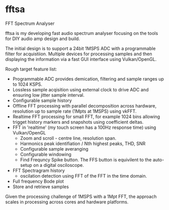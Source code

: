 # fftsa
FFT Spectrum Analyser

fftsa is my developing fast audio spectrum analyser focusing on the tools for DIY audio amp design and build.

The initial design is to support a 24bit 1MSPS ADC with a programmable filter for acquistiion. Multiple devices for processing samples and then displaying the information via a fast GUI interface using Vulkan/OpenGL. 

Rough target feature list:
* Programmable ADC provides demication, filtering and sample ranges up to 1024 KSPS.
* Lossless sample acqisition using external clock to drive ADC and ensuring low jitter sample interval.
* Configurable sample history 
* Offline FFT processing with parallel decomposition across hardware, resolution up to sample rate (1Mpts at 1MSPS) using vkFFT.
* Realtime FFT processing for small FFT, for example 1024 bins allowing trigget history markers and snapshots using coefficient deltas.
* FFT in 'realtime' (my touch screen has a 100Hz response time) using Vulkan/OpenGL
  * Zoom and scroll - centre line, resolution span.
  * Harmonics peak identifiation / Nth highest peaks, THD, SNR
  * Configurable sample averanging
  * Configurable windowing
  * Find Frequncy Spike button. The FFS button is equivilent to the auto-setup on a digital osciloscope. 
* FFT Spectragram history
  * oscilation detection using FFT of the FFT in the time domain.
* Full frequency Bode plot 
* Store and retrieve samples

Given the processing challenge of 1MSPS with a 1Mpt FFT, the approach scales in processing across cores and hardware platforms. 
